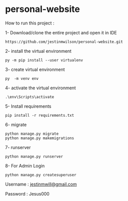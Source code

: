 # personal-website
How to run this project :

1- Download/clone the entire project and open it in IDE

    https://github.com/jestinmwilson/personal-website.git
 
2- install the virtual environment

    py -m pip install --user virtualenv

3- create virtual environment
   
    py  -m venv env
   
4- activate the virtual environment
        
    .\env\Scripts\activate
    
5- Install requirements
   
    pip install -r requirements.txt

6- migrate 
   
    python manage.py migrate
    python manage.py makemigrations
7- runserver

    python manage.py runserver

8- For Admin Login
    
    python manage.py createsuperuser
Username : jestinmwill@gmail.com

Password : Jesus000
